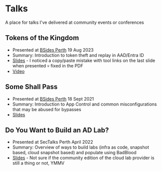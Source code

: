 # Talks
A place for talks I've delivered at community events or conferences

## Tokens of the Kingdom
* Presented at [BSides Perth](https://bsidesperth.com.au) 19 Aug 2023
* Summary: Introduction to token theft and replay in AAD/Entra ID
* [Slides](TokensOftheKingdom.pdf) - I noticed a copy/paste mistake with tool links on the last slide when presented 💀 fixed in the PDF
* [Video](https://www.youtube.com/watch?v=br-fSjz9ySs)

## Some Shall Pass
* Presented at [BSides Perth](https://bsidesperth.com.au) 18 Sept 2021
* Summary: Introduction to App Control and common misconfigurations that may be abused for bypasses
* [Slides](SomeShallPass.pdf)

## Do You Want to Build an AD Lab?
* Presented at SecTalks Perth April 2022
* Summary: Overview of ways to build labs (infra as code, snapshot based, cloud snapshot based) and populate using BadBlood
* [Slides](DoYouWantToBuildAnADLab.pdf) - Not sure if the community edition of the cloud lab provider is still a thing or not, YMMV